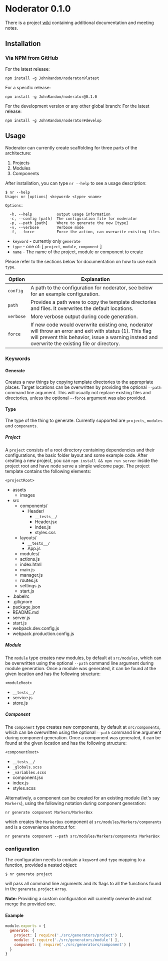 # Noderator 0.1.0

There is a project [wiki](https://github.com/JohnRandom/noderator/wiki) containing additional documentation and meeting notes.

## Installation

### Via NPM from GitHub

For the latest release:
```
npm install -g JohnRandom/noderator@latest
```

For a specific release:
```
npm install -g JohnRandom/noderator@0.1.0
```

For the development version or any other global branch:
For the latest release:
```
npm install -g JohnRandom/noderator#develop
```

## Usage
Noderator can currently create scaffolding for three parts of the architecture:

  1. Projects
  2. Modules
  3. Components

After installation, you can type `nr --help` to see a usage description:

```shell
$ nr --help
Usage: nr [options] <keyword> <type> <name>

Options:

  -h, --help           output usage information
  -c, --config [path]  The configuration file for noderator
  -p, --path [path]    Where to generate the new [type]
  -v, --verbose        Verbose mode
  -f, --force          Force the action, can overwrite existing files
```

  * `keyword` - currently only `generate`
  * `type` - one of: [ `project`, `module`, `component` ]
  * `name` - The name of the project, module or component to create

  Please refer to the sections below for documentation on how to use each `type`.

| Option    | Explanation                                                           |
| --------- | --------------------------------------------------------------------- |
| `config`  | A path to the configuration for noderator, see below for an example configuration. |
| `path`    | Provides a path were to copy the template directories and files. It overwrites the default locations. |
| `verbose` | More verbose output during code generation.                           |
| `force`   | If new code would overwrite existing one, noderator will throw an error and exit with status (1). This flag will prevent this behavior, issue a warning instead and overwrite the existing file or directory. |

### Keywords

#### Generate
Creates a new things by copying template directories to the appropriate places. Target locations can be overwritten by providing the optional `--path` command line argument. This will usually not replace existing files and directories, unless the optional `--force` argument was also provided.

#### Type
The type of the thing to generate. Currently supported are `projects`, `modules` and `components`.

##### Project
A `project` consists of a root directory containing dependencies and their configurations, the basic folder layout and some example code. After creating a new project, you can `npm install && npm run server` inside the project root and have node serve a simple welcome page. The project template contains the following elements:

`<projectRoot>`
  * assets
    * images
  * src
    * components/
      * Header/
        * `__tests__/`
        * Header.jsx
        * index.js
        * styles.css
    * layouts/
      * `__tests__/`
      * App.js
    * modules/
    * actions.js
    * index.html
    * main.js
    * manager.js
    * routes.js
    * settings.js
    * start.js
  * .babelrc
  * .gitignore
  * package.json
  * README.md
  * server.js
  * start.js
  * webpack.dev.config.js
  * webpack.production.config.js

##### Module
The `module` type creates new modules, by default at `src/modules`, which can be overwritten using the optional `--path` command line argument during module generation. Once a module was generated, it can be found at the given location and has the following structure:

`<moduleRoot>`
  * `__tests__/`
  * service.js
  * store.js

##### Component
The `component` type creates new components, by default at `src/components`, which can be overwritten using the optional `--path` command line argument during component generation. Once a component was generated, it can be found at the given location and has the following structure:

`<componentRoot>`
  * `__tests__/`
  * `_globals.scss`
  * `_variables.scss`
  * component.jsx
  * index.js
  * styles.scss

Alternatively, a component can be created for an existing module (let's say `Markers`), using the following notation during component generation:

```shell
nr generate component Markers/MarkerBox
```

which creates the `MarkerBox` component at `src/modules/Markers/components` and is a convenience shortcut for:

```shell
nr generate component --path src/modules/Markers/components MarkerBox
```

### configuration
The configuration needs to contain a `keyword` and `type` mapping to a function, provided a nested object:

```shell
$ nr generate project
```

will pass all command line arguments and its flags to all the functions found in the `generate.project` `Array`.

**Note:** Providing a custom configuration will currently overwrite and not merge the provided one.

#### Example

```javascript
module.exports = {
  generate: {
    project: [ require('./src/generators/project') ],
    module: [ require('./src/generators/module') ],
    component: [ require('./src/generators/component') ]
  }
}
```

